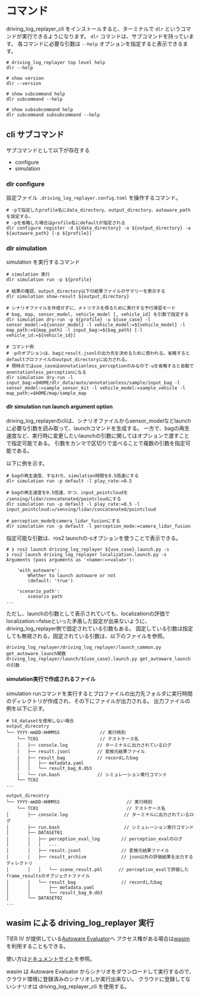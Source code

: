 # コマンド

driving_log_replayer_cli をインストールすると、ターミナルで `dlr` というコマンドが実行できるようになります。
`dlr` コマンドは、サブコマンドを持っています。
各コマンドに必要な引数は `--help` オプションを指定すると表示できるます。

```shell
# driving_log_replayer top level help
dlr --help

# show version
dlr --version

# show subcommand help
dlr subcommand --help

# show subsubcommand help
dlr subcommand subsubcommand --help
```

## cli サブコマンド

サブコマンドとして以下が存在する

- configure
- simulation

### dlr configure

設定ファイル `.driving_log_replayer.config.toml` を操作するコマンド。

```shell
# -pで指定したprofile名にdata_directory、output_directory、autoware_pathを設定する。
# -pを省略した場合はprofile名にdefaultが指定される
dlr configure register -d ${data_directory} -o ${output_directory} -a ${autoware_path} [-p ${profile}]
```

### dlr simulation

simulation を実行するコマンド

```shell
# simulation 実行
dlr simulation run -p ${profile}

# 結果の確認、output_directory以下の結果ファイルのサマリーを表示する
dlr simulation show-result ${output_directory}

# シナリオファイルを作成せずに、メトリクスを得るために実行する予行演習モード
# bag, map, sensor_model, vehicle_model [, vehicle_id] を引数で指定する
dlr simulation dry-run -p ${profile} -u ${use_case} -l sensor_model:=${sensor_model} -l vehicle_model:=${vehicle_model} -l map_path:=${map_path} -l input_bag:=${bag_path} [-l vehicle_id:=${vehicle_id}]

# コマンド例
# -pのオプションは、bagとresult.jsonlの出力先を決めるために使われる。省略するとdefaultプロファイルのoutput_directoryに出力される。
# 現時点ではuse_caseはannotationless_perceptionのみなので-uを省略すると自動でanontationless_perceptionになる
dlr simulation dry-run -l input_bag:=$HOME/dlr_data/auto/annotationless/sample/input_bag -l sensor_model:=sample_sensor_kit -l vehicle_model:=sample_vehicle -l map_path:=$HOME/map/sample_map
```

#### dlr simulation run launch argument option

driving_log_replayerのcliは、シナリオファイルからsensor_modelなどlaunchに必要な引数を読み取って、launchコマンドを生成する。
一方で、bagの再生速度など、実行時に変更したいlaunchの引数に関してはオプションで渡すことで指定可能である。
引数をカンマで区切りで並べることで複数の引数を指定可能である。

以下に例を示す。

```shell
# bagの再生速度、すなわち、simulation時間を0.5倍速にする
dlr simulation run -p default -l play_rate:=0.5

# bagの再生速度を0.5倍速、かつ、input_pointcloudを /sensing/lidar/concatenated/pointcloudにする
dlr simulation run -p default -l play_rate:=0.5 -l input_pointcloud:=/sensing/lidar/concatenated/pointcloud

# perception_modeをcamera_lidar_fusionにする
dlr simulation run -p default -l perception_mode:=camera_lidar_fusion
```

指定可能な引数は、ros2 launchの-sオプションを使うことで表示できる。

```shell
# ❯ ros2 launch driving_log_replayer ${use_case}.launch.py -s
❯ ros2 launch driving_log_replayer localization.launch.py -s
Arguments (pass arguments as '<name>:=<value>'):

    'with_autoware':
        Whether to launch autoware or not
        (default: 'true')

    'scenario_path':
        scenario path
...
```

ただし、launchの引数として表示されていても、localizationの評価でlocalization:=falseといった矛盾した設定が出来ないように、driving_log_replayer側で固定されている引数もある。
固定している引数は指定しても無視される。固定されている引数は、以下のファイルを参照。

```shell
driving_log_replayer/driving_log_replayer/launch_common.py get_autoware_launch関数
driving_log_replayer/launch/${use_case}.launch.py get_autoware_launchの引数
```

#### simulation実行で作成されるファイル

simulation runコマンドを実行するとプロファイルの出力先フォルダに実行時間のディレクトリが作成され、その下にファイルが出力される。
出力ファイルの例を以下に示す。

```shell
# t4_datasetを使用しない場合
output_direcotry
└── YYYY-mmDD-HHMMSS               // 実行時刻
    └── TC01                       // テストケース名
    │   ├── console.log           // ターミナルに出力されているログ
    │   ├── result.jsonl          // 変換元結果ファイル
    │   ├── result_bag            // recordしたbag
    │   │   ├── metadata.yaml
    │   │   └── result_bag_0.db3
    │   └── run.bash              // シミュレーション実行コマンド
    └── TC02
...
```

```shell
output_direcotry
└── YYYY-mmDD-HHMMSS                         // 実行時刻
    └── TC01                                 // テストケース名
│       ├── console.log                     // ターミナルに出力されているログ
│       ├── run.bash                        // シミュレーション実行コマンド
│       ├── DATASET01
│       │   ├── perception_eval_log        // perception_evalのログ
│       │   │   ...
│       │   ├── result.jsonl               // 変換元結果ファイル
│       │   ├── result_archive             // json以外の評価結果を出力するディレクトリ
│       │   │   └── scene_result.pkl      // perception_evalで評価したframe_resultsのオブジェクトファイル
│       │   └── result_bag                 // recordしたbag
│       │       ├── metadata.yaml
│       │       └── result_bag_0.db3
│       └── DATASET02
...
```

## wasim による driving_log_replayer 実行

TIER IV が提供している[Autoware Evaluator](https://docs.web.auto/user-manuals/evaluator/introduction)へ
アクセス権がある場合は[wasim](https://docs.web.auto/developers-guides/wasim/introduction)を利用することもできる。

使い方は[ドキュメントサイト](https://docs.web.auto/developers-guides/wasim/use-cases/run-simulations-locally/)を参照。

wasim は Autoware Evaluator からシナリオをダウンロードして実行するので、クラウド環境に登録済みのシナリオしか実行出来ない。
クラウドに登録してないシナリオは driving_log_replayer_cli を使用する。

